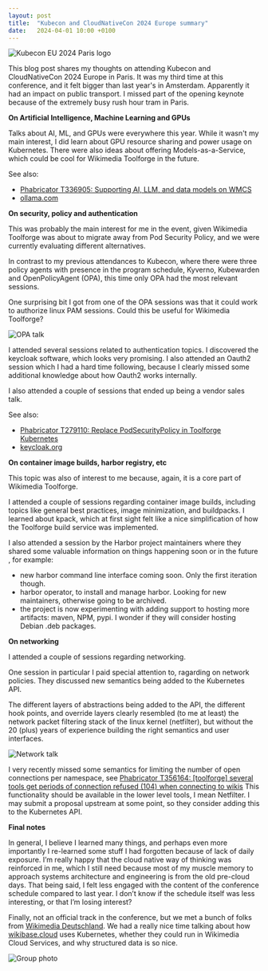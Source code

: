 ```yaml
---
layout: post
title:  "Kubecon and CloudNativeCon 2024 Europe summary"
date:   2024-04-01 10:00 +0100
---
```


![Kubecon EU 2024 Paris logo][logo]

This blog post shares my thoughts on attending Kubecon and CloudNativeCon 2024 Europe in Paris. It was my third time at
this conference, and it felt bigger than last year's in Amsterdam. Apparently it had an impact on public transport. I
missed part of the opening keynote because of the extremely busy rush hour tram in Paris.

<!--more-->

__On Artificial Intelligence, Machine Learning and GPUs__

Talks about AI, ML, and GPUs were everywhere this year. While it wasn't my main interest, I did learn about GPU resource
sharing and power usage on Kubernetes. There were also ideas about offering Models-as-a-Service, which could be cool for
Wikimedia Toolforge in the future.

See also:
* [Phabricator T336905: Supporting AI, LLM, and data models on WMCS](https://phabricator.wikimedia.org/T336905)
* [ollama.com](https://ollama.com/)

__On security, policy and authentication__

This was probably the main interest for me in the event, given Wikimedia Toolforge was about to migrate away from Pod
Security Policy, and we were currently evaluating different alternatives.

In contrast to my previous attendances to Kubecon, where there were three policy agents with presence in the program
schedule, Kyverno, Kubewarden and OpenPolicyAgent (OPA), this time only OPA had the most relevant sessions.

One surprising bit I got from one of the OPA sessions was that it could work to authorize linux PAM sessions. Could this
be useful for Wikimedia Toolforge?

![OPA talk][opa]

I attended several sessions related to authentication topics. I discovered the keycloak software, which looks very
promising. I also attended an Oauth2 session which I had a hard time following, because I clearly missed some additional
knowledge about how Oauth2 works internally.

I also attended a couple of sessions that ended up being a vendor sales talk.

See also:
* [Phabricator T279110: Replace PodSecurityPolicy in Toolforge Kubernetes](https://phabricator.wikimedia.org/T279110)
* [keycloak.org](https://www.keycloak.org/)

__On container image builds, harbor registry, etc__

This topic was also of interest to me because, again, it is a core part of Wikimedia Toolforge.

I attended a couple of sessions regarding container image builds, including topics like general best practices, image
minimization, and buildpacks. I learned about kpack, which at first sight felt like a nice simplification of how the
Toolforge build service was implemented.

I also attended a session by the Harbor project maintainers where they shared some valuable information on things
happening soon or in the future , for example:
* new harbor command line interface coming soon. Only the first iteration though.
* harbor operator, to install and manage harbor. Looking for new maintainers, otherwise going to be archived.
* the project is now experimenting with adding support to hosting more artifacts: maven, NPM, pypi. I wonder if they will
consider hosting Debian .deb packages.

__On networking__

I attended a couple of sessions regarding networking.

One session in particular I paid special attention to, ragarding on network policies. They discussed new semantics being
added to the Kubernetes API.

The different layers of abstractions being added to the API, the different hook points, and override layers clearly
resembled (to me at least) the network packet filtering stack of the linux kernel (netfilter), but without the 20 (plus)
years of experience building the right semantics and user interfaces.

![Network talk][net]

I very recently missed some semantics for limiting the number of open connections per namespace, see [Phabricator
T356164: [toolforge] several tools get periods of connection refused (104) when connecting to
wikis](https://phabricator.wikimedia.org/T356164) This functionality should be available in the lower level tools, I
mean Netfilter. I may submit a proposal upstream at some point, so they consider adding this to the Kubernetes API.

__Final notes__

In general, I believe I learned many things, and perhaps even more importantly I re-learned some stuff I had forgotten
because of lack of daily exposure. I’m really happy that the cloud native way of thinking was reinforced in me, which I
still need because most of my muscle memory to approach systems architecture and engineering is from the old pre-cloud
days. That being said, I felt less engaged with the content of the conference schedule compared to last year. I don’t
know if the schedule itself was less interesting, or that I’m losing interest?

Finally, not an official track in the conference, but we met a bunch of folks from
[Wikimedia Deutschland](https://www.wikimedia.de/). We had a really nice time talking about how
[wikibase.cloud](https://wikibase.cloud) uses Kubernetes, whether they could run in Wikimedia Cloud Services, and why
structured data is so nice.

![Group photo][group]

[logo]:		{{site.url}}/assets/20240401-kubecon-logo.png
[group]:    {{site.url}}/assets/20240401-kubecon-group.png
[net]:      {{site.url}}/assets/20240401-kubecon-net.png
[opa]:      {{site.url}}/assets/20240401-kubecon-opa.png
